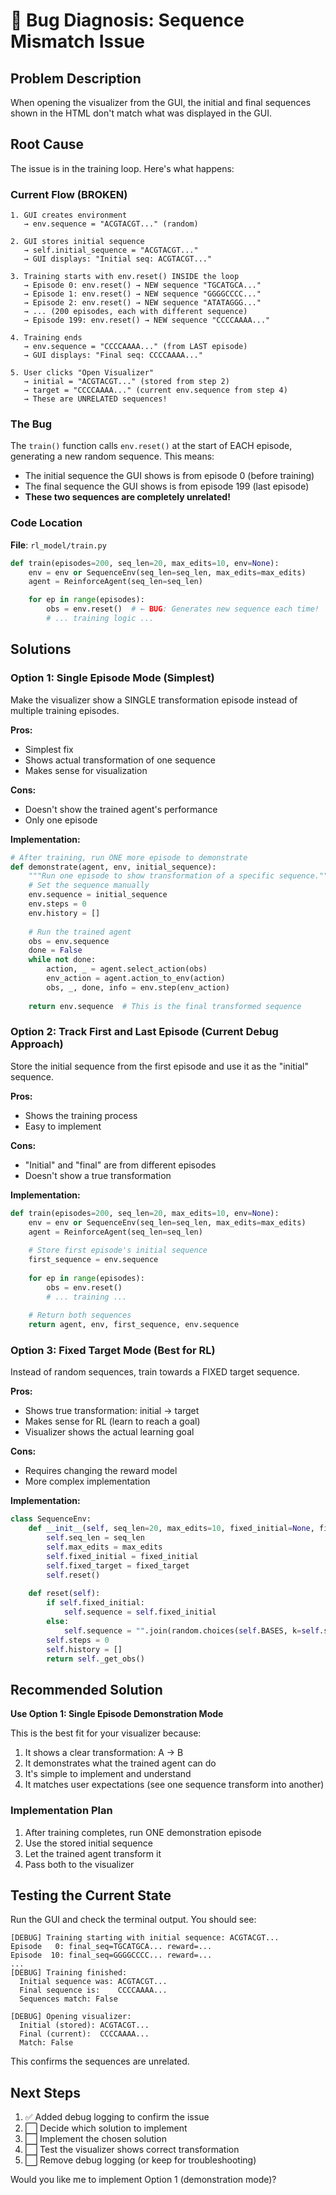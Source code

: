 # 🐛 Bug Diagnosis: Sequence Mismatch Issue

## Problem Description

When opening the visualizer from the GUI, the initial and final sequences shown in the HTML don't match what was displayed in the GUI.

## Root Cause

The issue is in the training loop. Here's what happens:

### Current Flow (BROKEN)

```
1. GUI creates environment
   → env.sequence = "ACGTACGT..." (random)
   
2. GUI stores initial sequence
   → self.initial_sequence = "ACGTACGT..."
   → GUI displays: "Initial seq: ACGTACGT..."
   
3. Training starts with env.reset() INSIDE the loop
   → Episode 0: env.reset() → NEW sequence "TGCATGCA..."
   → Episode 1: env.reset() → NEW sequence "GGGGCCCC..."
   → Episode 2: env.reset() → NEW sequence "ATATAGGG..."
   → ... (200 episodes, each with different sequence)
   → Episode 199: env.reset() → NEW sequence "CCCCAAAA..."
   
4. Training ends
   → env.sequence = "CCCCAAAA..." (from LAST episode)
   → GUI displays: "Final seq: CCCCAAAA..."
   
5. User clicks "Open Visualizer"
   → initial = "ACGTACGT..." (stored from step 2)
   → target = "CCCCAAAA..." (current env.sequence from step 4)
   → These are UNRELATED sequences!
```

### The Bug

The `train()` function calls `env.reset()` at the start of EACH episode, generating a new random sequence. This means:

- The initial sequence the GUI shows is from episode 0 (before training)
- The final sequence the GUI shows is from episode 199 (last episode)
- **These two sequences are completely unrelated!**

### Code Location

**File**: `rl_model/train.py`
```python
def train(episodes=200, seq_len=20, max_edits=10, env=None):
    env = env or SequenceEnv(seq_len=seq_len, max_edits=max_edits)
    agent = ReinforceAgent(seq_len=seq_len)

    for ep in range(episodes):
        obs = env.reset()  # ← BUG: Generates new sequence each time!
        # ... training logic ...
```

## Solutions

### Option 1: Single Episode Mode (Simplest)

Make the visualizer show a SINGLE transformation episode instead of multiple training episodes.

**Pros:**
- Simplest fix
- Shows actual transformation of one sequence
- Makes sense for visualization

**Cons:**
- Doesn't show the trained agent's performance
- Only one episode

**Implementation:**
```python
# After training, run ONE more episode to demonstrate
def demonstrate(agent, env, initial_sequence):
    """Run one episode to show transformation of a specific sequence."""
    # Set the sequence manually
    env.sequence = initial_sequence
    env.steps = 0
    env.history = []
    
    # Run the trained agent
    obs = env.sequence
    done = False
    while not done:
        action, _ = agent.select_action(obs)
        env_action = agent.action_to_env(action)
        obs, _, done, info = env.step(env_action)
    
    return env.sequence  # This is the final transformed sequence
```

### Option 2: Track First and Last Episode (Current Debug Approach)

Store the initial sequence from the first episode and use it as the "initial" sequence.

**Pros:**
- Shows the training process
- Easy to implement

**Cons:**
- "Initial" and "final" are from different episodes
- Doesn't show a true transformation

**Implementation:**
```python
def train(episodes=200, seq_len=20, max_edits=10, env=None):
    env = env or SequenceEnv(seq_len=seq_len, max_edits=max_edits)
    agent = ReinforceAgent(seq_len=seq_len)
    
    # Store first episode's initial sequence
    first_sequence = env.sequence
    
    for ep in range(episodes):
        obs = env.reset()
        # ... training ...
    
    # Return both sequences
    return agent, env, first_sequence, env.sequence
```

### Option 3: Fixed Target Mode (Best for RL)

Instead of random sequences, train towards a FIXED target sequence.

**Pros:**
- Shows true transformation: initial → target
- Makes sense for RL (learn to reach a goal)
- Visualizer shows the actual learning goal

**Cons:**
- Requires changing the reward model
- More complex implementation

**Implementation:**
```python
class SequenceEnv:
    def __init__(self, seq_len=20, max_edits=10, fixed_initial=None, fixed_target=None):
        self.seq_len = seq_len
        self.max_edits = max_edits
        self.fixed_initial = fixed_initial
        self.fixed_target = fixed_target
        self.reset()
    
    def reset(self):
        if self.fixed_initial:
            self.sequence = self.fixed_initial
        else:
            self.sequence = "".join(random.choices(self.BASES, k=self.seq_len))
        self.steps = 0
        self.history = []
        return self._get_obs()
```

## Recommended Solution

**Use Option 1: Single Episode Demonstration Mode**

This is the best fit for your visualizer because:
1. It shows a clear transformation: A → B
2. It demonstrates what the trained agent can do
3. It's simple to implement and understand
4. It matches user expectations (see one sequence transform into another)

### Implementation Plan

1. After training completes, run ONE demonstration episode
2. Use the stored initial sequence
3. Let the trained agent transform it
4. Pass both to the visualizer

## Testing the Current State

Run the GUI and check the terminal output. You should see:

```
[DEBUG] Training starting with initial sequence: ACGTACGT...
Episode   0: final_seq=TGCATGCA... reward=...
Episode  10: final_seq=GGGGCCCC... reward=...
...
[DEBUG] Training finished:
  Initial sequence was: ACGTACGT...
  Final sequence is:    CCCCAAAA...
  Sequences match: False

[DEBUG] Opening visualizer:
  Initial (stored): ACGTACGT...
  Final (current):  CCCCAAAA...
  Match: False
```

This confirms the sequences are unrelated.

## Next Steps

1. ✅ Added debug logging to confirm the issue
2. ⬜ Decide which solution to implement
3. ⬜ Implement the chosen solution
4. ⬜ Test the visualizer shows correct transformation
5. ⬜ Remove debug logging (or keep for troubleshooting)

Would you like me to implement Option 1 (demonstration mode)?
